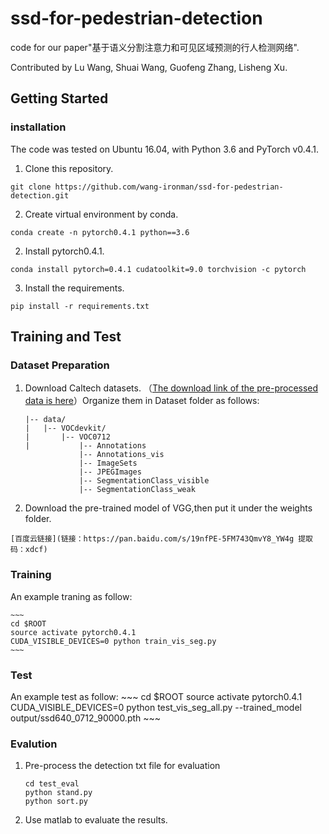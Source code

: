 # ssd-for-pedestrian-detection

code for our paper"基于语义分割注意力和可见区域预测的行人检测网络".

Contributed by Lu Wang, Shuai Wang, Guofeng Zhang, Lisheng Xu.

## Getting Started

### installation
The code was tested on Ubuntu 16.04, with Python 3.6 and PyTorch v0.4.1.

1. Clone this repository.
  ~~~
  git clone https://github.com/wang-ironman/ssd-for-pedestrian-detection.git
  ~~~
2. Create virtual environment by conda.
  ~~~
  conda create -n pytorch0.4.1 python==3.6
  ~~~
2. Install pytorch0.4.1.
  ~~~
  conda install pytorch=0.4.1 cudatoolkit=9.0 torchvision -c pytorch
  ~~~
3. Install the requirements.
  ~~~
  pip install -r requirements.txt
  ~~~
  
## Training and Test

### Dataset Preparation

1. Download Caltech datasets. （[The download link of the pre-processed data is here](http://baidu.com)）Organize them in Dataset folder as follows:

    ~~~
    |-- data/
    |   |-- VOCdevkit/
    |       |-- VOC0712
    |           |-- Annotations
                |-- Annotations_vis
                |-- ImageSets
                |-- JPEGImages
                |-- SegmentationClass_visible
                |-- SegmentationClass_weak
    ~~~
2. Download the pre-trained model of VGG,then put it under the weights folder.
  ~~~
  [百度云链接](链接：https://pan.baidu.com/s/19nfPE-5FM743QmvY8_YW4g 提取码：xdcf)
  ~~~
  
### Training
An example traning as follow:

    ~~~
    cd $ROOT
    source activate pytorch0.4.1
    CUDA_VISIBLE_DEVICES=0 python train_vis_seg.py
    ~~~
### Test
An example test as follow:
    ~~~
    cd $ROOT
    source activate pytorch0.4.1
    CUDA_VISIBLE_DEVICES=0 python test_vis_seg_all.py --trained_model output/ssd640_0712_90000.pth
    ~~~
### Evalution
1. Pre-process the detection txt file for evaluation
    ```
    cd test_eval
    python stand.py
    python sort.py
    ```
2. Use matlab to evaluate the results.

